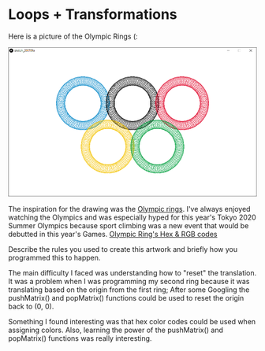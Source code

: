 # Loops + Transformations

Here is a picture of the Olympic Rings (:

![](olympic_rings.PNG)

The inspiration for the drawing was the [Olympic rings](https://www.google.com/search?q=olympic+rings&rlz=1C1CHBF_enUS797US797&sxsrf=ALeKk00-WsXyeB8hNUAhAB-HdIPqCztndg:1594601350569&source=lnms&tbm=isch&sa=X&ved=2ahUKEwjW2bv4gMnqAhWTFzQIHabtDSoQ_AUoAXoECBYQAw&biw=1920&bih=937). I've always enjoyed watching the Olympics and was especially hyped for this year's Tokyo 2020 Summer Olympics because sport climbing was a new event that would be debutted in this year's Games. [Olympic Ring's Hex & RGB codes](https://www.schemecolor.com/olympic-logos-and-symbols-colors.php#:~:text=The%20Olympic%20Logos%20And%20Symbols,created%20by%20user%20Keshav%20Naidu.)


Describe the rules you used to create this artwork and briefly how you programmed this to happen.

The main difficulty I faced was understanding how to "reset" the translation. It was a problem when I was programming my second ring because it was translating based on the origin from the first ring; After some Googling the pushMatrix() and popMatrix() functions could be used to reset the origin back to (0, 0).

Something I found interesting was that hex color codes could be used when assigning colors. Also, learning the power of the pushMatrix() and popMatrix() functions was really interesting.
